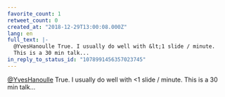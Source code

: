 ```yaml
---
favorite_count: 1
retweet_count: 0
created_at: "2018-12-29T13:00:08.000Z"
lang: en
full_text: |-
  @YvesHanoulle True. I usually do well with &lt;1 slide / minute.
  This is a 30 min talk...
in_reply_to_status_id: "1078991456357023745"
---
```


[@YvesHanoulle](https://twitter.com/YvesHanoulle) True. I usually do well with
&lt;1 slide / minute. This is a 30 min talk...
